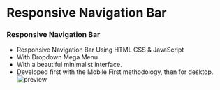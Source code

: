 # Responsive Navigation Bar
### Responsive Navigation Bar

- Responsive Navigation Bar Using HTML CSS & JavaScript
- With Dropdown Mega Menu
- With a beautiful minimalist interface.
- Developed first with the Mobile First methodology, then for desktop.
![preview](https://github.com/Vl4d7/responsive-navigation/assets/79332758/21e57b62-fd1c-4e44-a7fc-4a090b4374f9)
